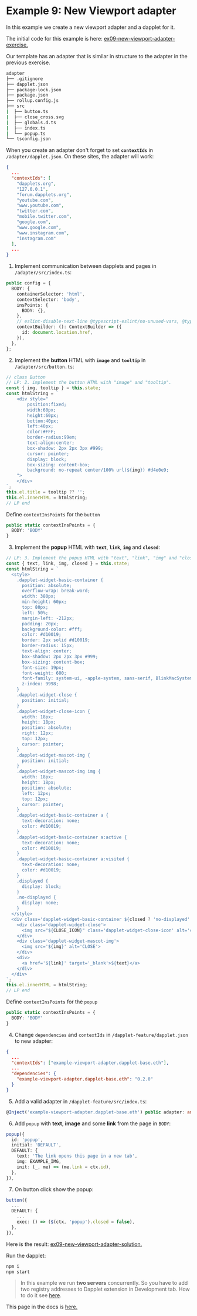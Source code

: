 # Example 9: New Viewport adapter

In this example we create a new viewport adapter and a dapplet for it.

The initial code for this example is here: [ex09-new-viewport-adapter-exercise.](https://github.com/dapplets/dapplet-template/tree/ex09-new-viewport-adapter-exercise)

Our template has an adapter that is similar in structure to the adapter in the previous exercise.

```bash
adapter
├── .gitignore
├── dapplet.json
├── package-lock.json
├── package.json
├── rollup.config.js
├── src
|  ├── button.ts
|  ├── close_cross.svg
|  ├── globals.d.ts
|  ├── index.ts
|  └── popup.ts
└── tsconfig.json
```

When you create an adapter don't forget to set **`contextIds`** in `/adapter/dapplet.json`. On these sites, the adapter will work:

```json
{
  ...
  "contextIds": [
    "dapplets.org",
    "127.0.0.1",
    "forum.dapplets.org",
    "youtube.com",
    "www.youtube.com",
    "twitter.com",
    "mobile.twitter.com",
    "google.com",
    "www.google.com",
    "www.instagram.com",
    "instagram.com"
  ],
  ...
}
```

1. Implement communication between dapplets and pages in `/adapter/src/index.ts`:

```ts
public config = {
  BODY: {
    containerSelector: 'html',
    contextSelector: 'body',
    insPoints: {
      BODY: {},
    },
    // eslint-disable-next-line @typescript-eslint/no-unused-vars, @typescript-eslint/no-explicit-any
    contextBuilder: (): ContextBuilder => ({
      id: document.location.href,
    }),
  },
};
```

2. Implement the **button** HTML with **`image`** and **`tooltip`** in `/adapter/src/button.ts`:

```typescript
// class Button
// LP: 2. implement the button HTML with "image" and "tooltip".
const { img, tooltip } = this.state;
const htmlString = `
    <div style="
        position:fixed;
        width:60px;
        height:60px;
        bottom:40px;
        left:40px;
        color:#FFF;
        border-radius:99em;
        text-align:center;
        box-shadow: 2px 2px 3px #999;
        cursor: pointer;
        display: block;
        box-sizing: content-box;
        background: no-repeat center/100% url(${img}) #d4e0e9;
    ">
    </div>
`;
this.el.title = tooltip ?? '';
this.el.innerHTML = htmlString;
// LP end
```

Define `contextInsPoints` for the `button`

```typescript
public static contextInsPoints = {
  BODY: 'BODY'
}
```

3. Implement the **popup** HTML with **`text`**, **`link`**, **`img`** and **`closed`**:

```typescript
// LP: 3. Implement the popup HTML with "text", "link", "img" and "closed".
const { text, link, img, closed } = this.state;
const htmlString = `
  <style>
    .dapplet-widget-basic-container {
      position: absolute;
      overflow-wrap: break-word;
      width: 380px;
      min-height: 60px;
      top: 80px;
      left: 50%;
      margin-left: -212px;
      padding: 20px;
      background-color: #fff;
      color: #d10019;
      border: 2px solid #d10019;
      border-radius: 15px;
      text-align: center;
      box-shadow: 2px 2px 3px #999;
      box-sizing: content-box;
      font-size: 19px;
      font-weight: 600;
      font-family: system-ui, -apple-system, sans-serif, BlinkMacSystemFont, Roboto, Ubuntu;
      z-index: 9998;
    }
    .dapplet-widget-close {
      position: initial;
    }
    .dapplet-widget-close-icon {
      width: 18px;
      height: 18px;
      position: absolute;
      right: 12px;
      top: 12px;
      cursor: pointer;
    }
    .dapplet-widget-mascot-img {
      position: initial;
    }
    .dapplet-widget-mascot-img img {
      width: 18px;
      height: 18px;
      position: absolute;
      left: 12px;
      top: 12px;
      cursor: pointer;
    }
    .dapplet-widget-basic-container a {
      text-decoration: none;
      color: #d10019;
    }
    .dapplet-widget-basic-container a:active {
      text-decoration: none;
      color: #d10019;
    }
    .dapplet-widget-basic-container a:visited {
      text-decoration: none;
      color: #d10019;
    }
    .displayed {
      display: block;
    }
    .no-displayed {
      display: none;
    }
  </style>
  <div class='dapplet-widget-basic-container ${closed ? 'no-displayed' : 'displayed'} '>  
    <div class='dapplet-widget-close'>
      <img src="${CLOSE_ICON}" class='dapplet-widget-close-icon' alt='close icon'>
    </div>
    <div class='dapplet-widget-mascot-img'>
      <img src='${img}' alt='CLOSE'>
    </div>
    <div>
      <a href='${link}' target='_blank'>${text}</a>
    </div>
  </div>
`;
this.el.innerHTML = htmlString;
// LP end
```

Define `contextInsPoints` for the `popup`

```typescript
public static contextInsPoints = {
  BODY: 'BODY'
}
```

4. Change `dependencies` and `contextIds` in `/dapplet-feature/dapplet.json` to new adapter:

```json
{
  ...
  "contextIds": ["example-viewport-adapter.dapplet-base.eth"],
  ...
  "dependencies": {
    "example-viewport-adapter.dapplet-base.eth": "0.2.0"
  }
}
```

5. Add a valid adapter in `/dapplet-feature/src/index.ts`:

```ts
@Inject('example-viewport-adapter.dapplet-base.eth') public adapter: any;
```

6. Add `popup` with **text**, **image** and some **link** from the page in `BODY`:

```ts
popup({
  id: 'popup',
  initial: 'DEFAULT',
  DEFAULT: {
    text: 'The link opens this page in a new tab',
    img: EXAMPLE_IMG,
    init: (_, me) => (me.link = ctx.id),
  },
}),
```

7. On button click show the popup:

```ts
button({
  ...
  DEFAULT: {
    ...
    exec: () => ($(ctx, 'popup').closed = false),
  },
}),
```

Here is the result: [ex09-new-viewport-adapter-solution.](https://github.com/dapplets/dapplet-template/tree/ex09-new-viewport-adapter-solution)

Run the dapplet:

```bash
npm i
npm start
```
> In this example we run **two servers** concurrently. So you have to add two registry addresses to Dapplet extension in Development tab. How to do it see [here](https://docs.dapplets.org/docs/get-started#11-connect-the-development-server-to-dapplet-extension).

This page in the docs is [here.](https://docs.dapplets.org/docs/new-viewport-adapter)
